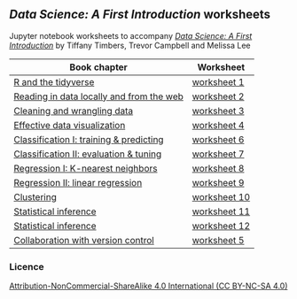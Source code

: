 ## *Data Science: A First Introduction* worksheets

Jupyter notebook worksheets to accompany [*Data Science: A First Introduction*](https://ubc-dsci.github.io/introduction-to-datascience/) by Tiffany Timbers, Trevor Campbell and Melissa Lee

| Book chapter | Worksheet |
|--------------|-----------|
| [R and the tidyverse](https://ubc-dsci.github.io/introduction-to-datascience/intro.html) | [worksheet 1](worksheet1/worksheet1.ipynb) |
| [Reading in data locally and from the web](https://ubc-dsci.github.io/introduction-to-datascience/reading.html) | [worksheet 2](worksheet1/worksheet2.ipynb) |
| [Cleaning and wrangling data](https://ubc-dsci.github.io/introduction-to-datascience/wrangling.html) | [worksheet 3](worksheet1/worksheet3.ipynb) |
| [Effective data visualization](https://ubc-dsci.github.io/introduction-to-datascience/viz.html) | [worksheet 4](worksheet1/worksheet4.ipynb) |
| [Classification I: training & predicting](https://ubc-dsci.github.io/introduction-to-datascience/classification.html) | [worksheet 6](worksheet1/worksheet6.ipynb) |
| [Classification II: evaluation & tuning](https://ubc-dsci.github.io/introduction-to-datascience/classification2.html) | [worksheet 7](worksheet1/worksheet7.ipynb) |
| [Regression I: K-nearest neighbors](https://ubc-dsci.github.io/introduction-to-datascience/regression1.html) | [worksheet 8](worksheet1/worksheet8.ipynb) |
| [Regression II: linear regression](https://ubc-dsci.github.io/introduction-to-datascience/regression2.html) | [worksheet 9](worksheet1/worksheet9.ipynb) |
| [Clustering](https://ubc-dsci.github.io/introduction-to-datascience/clustering.html) | [worksheet 10](worksheet1/worksheet10.ipynb) |
| [Statistical inference](https://ubc-dsci.github.io/introduction-to-datascience/inference.html) | [worksheet 11](worksheet1/worksheet11.ipynb) |
| [Statistical inference](https://ubc-dsci.github.io/introduction-to-datascience/inference.html) | [worksheet 12](worksheet1/worksheet12.ipynb) |
| [Collaboration with version control](https://ubc-dsci.github.io/introduction-to-datascience/Getting-started-with-version-control.html) | [worksheet 5](worksheet1/worksheet5.ipynb) |

### Licence
[Attribution-NonCommercial-ShareAlike 4.0 International (CC BY-NC-SA 4.0)](https://creativecommons.org/licenses/by-nc-sa/4.0/)
